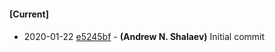 
#### [Current]

#### 
 * 2020-01-22 [e5245bf](../../commit/e5245bf) - __(Andrew N. Shalaev)__ Initial commit
